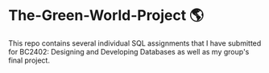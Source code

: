 # The-Green-World-Project 🌎
This repo contains several individual SQL assignments that I have submitted for BC2402: Designing and Developing Databases as well as my group's final project.
